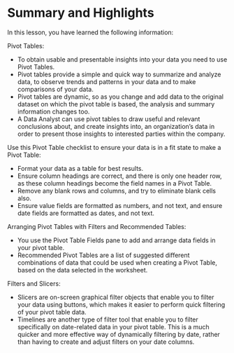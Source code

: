 # Summary and Highlights

In this lesson, you have learned the following information: 

Pivot Tables:

- To obtain usable and presentable insights into your data you need to use Pivot Tables. 
- Pivot tables provide a simple and quick way to summarize and analyze data, to observe trends and patterns in your data and to make comparisons of your data. 
- Pivot tables are dynamic, so as you change and add data to the original dataset on which the pivot table is based, the analysis and summary information changes too. 
- A Data Analyst can use pivot tables to draw useful and relevant conclusions about, and create insights into, an organization’s data in order to present those insights to interested parties within the company. 

Use this Pivot Table checklist to ensure your data is in a fit state to make a Pivot Table: 

- Format your data as a table for best results.
- Ensure column headings are correct, and there is only one header row, as these column headings become the field names in a Pivot Table.
- Remove any blank rows and columns, and try to eliminate blank cells also.
- Ensure value fields are formatted as numbers, and not text, and ensure date fields are formatted as dates, and not text.

Arranging Pivot Tables with Filters and Recommended Tables:

- You use the Pivot Table Fields pane to add and arrange data fields in your pivot table. 
- Recommended Pivot Tables are a list of suggested different combinations of data that could be used when creating a Pivot Table, based on the data selected in the worksheet. 

Filters and Slicers:

- Slicers are on-screen graphical filter objects that enable you to filter your data using buttons, which makes it easier to perform quick filtering of your pivot table data. 
- Timelines are another type of filter tool that enable you to filter specifically on date-related data in your pivot table. This is a much quicker and more effective way of dynamically filtering by date, rather than having to create and adjust filters on your date columns. 